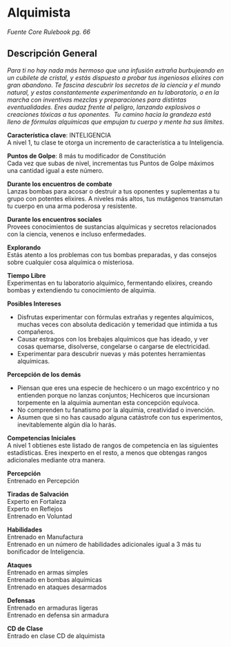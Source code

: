 # Alquimista
*Fuente Core Rulebook pg. 66*
## Descripción General
*Para ti no hay nada más hermoso que una infusión extraña burbujeando en un cubilete de cristal, y estás dispuesto a probar tus ingeniosos elixires con gran abandono. Te fascina descubrir los secretos de la ciencia y el mundo natural, y estas constantemente experimentando en tu laboratorio, o en la marcha con inventivas mezclas y preparaciones para distintas eventualidades. Eres audaz frente al peligro, lanzando explosivos o creaciones tóxicas a tus oponentes. 
Tu camino hacia la grandeza está lleno de fórmulas alquímicas que empujan tu cuerpo y mente ha sus límites.*

**Característica clave**: INTELIGENCIA  
A nivel 1, tu clase te otorga un incremento de característica a tu Inteligencia.

**Puntos de Golpe**: 8 más tu modificador de Constitución  
Cada vez que subas de nivel, incrementas tus Puntos de Golpe máximos una cantidad igual a este número. 

**Durante los encuentros de combate**  
Lanzas bombas para acosar o destruir a tus oponentes y suplementas a tu grupo con potentes elixires. A niveles más altos, tus mutágenos transmutan tu cuerpo en una arma poderosa y resistente. 

**Durante los encuentros sociales**  
Provees conocimientos de sustancias alquímicas y secretos relacionados con la ciencia, venenos e incluso enfermedades. 

**Explorando**  
Estás atento a los problemas con tus bombas preparadas, y das consejos sobre cualquier cosa alquímica o misteriosa.

**Tiempo Libre**  
Experimentas en tu laboratorio alquímico, fermentando elixires, creando bombas y extendiendo tu conocimiento de alquimia.

**Posibles Intereses**  
* Disfrutas experimentar con fórmulas extrañas y regentes alquímicos, muchas veces con absoluta dedicación y temeridad que intimida a tus compañeros.
* Causar estragos con los brebajes alquímicos que has ideado, y ver cosas quemarse, disolverse, congelarse o cargarse de electricidad.  
* Experimentar para descubrir nuevas y más potentes herramientas alquímicas.

**Percepción de los demás**  
* Piensan que eres una especie de hechicero o un mago excéntrico y no entienden porque no lanzas conjuntos; Hechiceros que incursionan torpemente en la alquimia aumentan esta concepción equívoca. 
* No comprenden tu fanatismo por la alquimia, creatividad o invención. 
* Asumen que si no has causado alguna catástrofe con tus experimentos, inevitablemente algún día lo harás. 

**Competencias Iniciales**  
A nivel 1 obtienes este listado de rangos de competencia en las siguientes estadísticas. Eres inexperto en el resto, a menos que obtengas rangos adicionales mediante otra manera.  

**Percepción**  
Entrenado en Percepción 

**Tiradas de Salvación**  
Experto en Fortaleza  
Experto en Reflejos  
Entrenado en Voluntad  

**Habilidades**  
Entrenado en Manufactura  
Entrenado en un número de habilidades adicionales igual a 3 más tu bonificador de Inteligencia.  

**Ataques**  
Entrenado en armas simples  
Entrenado en bombas alquímicas  
Entrenado en ataques desarmados  

**Defensas**  
Entrenado en armaduras ligeras  
Entrenado en defensa sin armadura  

**CD de Clase**  
Entrado en clase CD de alquimista  
